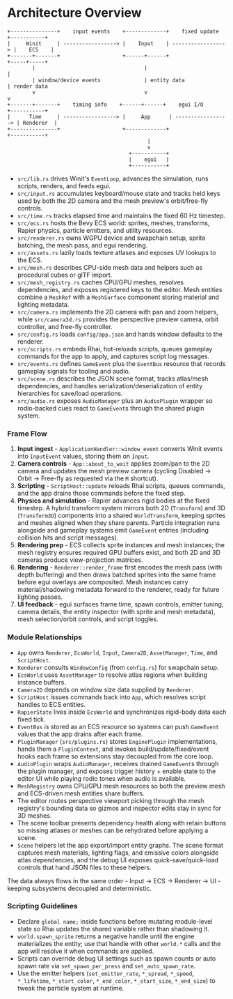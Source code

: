 # Architecture Overview

```
+---------------+    input events    +-------------+    fixed update    +-----------+
|     Winit     | -----------------> |    Input    | -----------------> |    ECS    |
+-------+-------+                    +------+------+                    +-----+-----+
        |                                   |                                |
        | window/device events              | entity data                    | render data
        v                                   v                                v
+-------+-------+    timing info    +------+------+    egui I/O         +-----------+
|      Time     | -----------------> |     App      | -----------------> | Renderer  |
+---------------+                    +-------------+                    +-----------+
                                             |
                                             v
                                       +-----------+
                                       |    egui   |
                                       +-----------+
```

- `src/lib.rs` drives Winit's `EventLoop`, advances the simulation, runs scripts, renders, and feeds egui.
- `src/input.rs` accumulates keyboard/mouse state and tracks held keys used by both the 2D camera and the mesh preview's orbit/free-fly controls.
- `src/time.rs` tracks elapsed time and maintains the fixed 60 Hz timestep.
- `src/ecs.rs` hosts the Bevy ECS world: sprites, meshes, transforms, Rapier physics, particle emitters, and utility resources.
- `src/renderer.rs` owns WGPU device and swapchain setup, sprite batching, the mesh pass, and egui rendering.
- `src/assets.rs` lazily loads texture atlases and exposes UV lookups to the ECS.
- `src/mesh.rs` describes CPU-side mesh data and helpers such as procedural cubes or glTF import.
- `src/mesh_registry.rs` caches CPU/GPU meshes, resolves dependencies, and exposes registered keys to the editor. Mesh entities combine a `MeshRef` with a `MeshSurface` component storing material and lighting metadata.
- `src/camera.rs` implements the 2D camera with pan and zoom helpers, while `src/camera3d.rs` provides the perspective preview camera, orbit controller, and free-fly controller.
- `src/config.rs` loads `config/app.json` and hands window defaults to the renderer.
- `src/scripts.rs` embeds Rhai, hot-reloads scripts, queues gameplay commands for the app to apply, and captures script log messages.
- `src/events.rs` defines `GameEvent` plus the `EventBus` resource that records gameplay signals for tooling and audio.
- `src/scene.rs` describes the JSON scene format, tracks atlas/mesh dependencies, and handles serialization/deserialization of entity hierarchies for save/load operations.
- `src/audio.rs` exposes `AudioManager` plus an `AudioPlugin` wrapper so rodio-backed cues react to `GameEvent`s through the shared plugin system.

### Frame Flow
1. **Input ingest** - `ApplicationHandler::window_event` converts Winit events into `InputEvent` values, storing them on `Input`.
2. **Camera controls** - `App::about_to_wait` applies zoom/pan to the 2D camera and updates the mesh preview camera (cycling Disabled -> Orbit -> Free-fly as requested via the `M` shortcut).
3. **Scripting** - `ScriptHost::update` reloads Rhai scripts, queues commands, and the app drains those commands before the fixed step.
4. **Physics and simulation** - Rapier advances rigid bodies at the fixed timestep. A hybrid transform system mirrors both 2D (`Transform`) and 3D (`Transform3D`) components into a shared `WorldTransform`, keeping sprites and meshes aligned when they share parents. Particle integration runs alongside and gameplay systems emit `GameEvent` entries (including collision hits and script messages).
5. **Rendering prep** - ECS collects sprite instances and mesh instances; the mesh registry ensures required GPU buffers exist, and both 2D and 3D cameras produce view-projection matrices.
6. **Rendering** - `Renderer::render_frame` first encodes the mesh pass (with depth buffering) and then draws batched sprites into the same frame before egui overlays are composited. Mesh instances carry material/shadowing metadata forward to the renderer, ready for future lighting passes.
7. **UI feedback** - egui surfaces frame time, spawn controls, emitter tuning, camera details, the entity inspector (with sprite and mesh metadata), mesh selection/orbit controls, and script toggles.

### Module Relationships
- `App` owns `Renderer`, `EcsWorld`, `Input`, `Camera2D`, `AssetManager`, `Time`, and `ScriptHost`.
- `Renderer` consults `WindowConfig` (from `config.rs`) for swapchain setup.
- `EcsWorld` uses `AssetManager` to resolve atlas regions when building instance buffers.
- `Camera2D` depends on window size data supplied by `Renderer`.
- `ScriptHost` issues commands back into `App`, which resolves script handles to ECS entities.
- `RapierState` lives inside `EcsWorld` and synchronizes rigid-body data each fixed tick.
- `EventBus` is stored as an ECS resource so systems can push `GameEvent` values that the app drains after each frame.
- `PluginManager` (`src/plugins.rs`) stores `EnginePlugin` implementations, hands them a `PluginContext`, and invokes build/update/fixed/event hooks each frame so extensions stay decoupled from the core loop.
- `AudioPlugin` wraps `AudioManager`, receives drained `GameEvent`s through the plugin manager, and exposes trigger history + enable state to the editor UI while playing rodio tones when audio is available.
- `MeshRegistry` owns CPU/GPU mesh resources so both the preview mesh and ECS-driven mesh entities share buffers.
- The editor routes perspective viewport picking through the mesh registry's bounding data so gizmos and inspector edits stay in sync for 3D meshes.
- The scene toolbar presents dependency health along with retain buttons so missing atlases or meshes can be rehydrated before applying a scene.
- `Scene` helpers let the app export/import entity graphs. The scene format captures mesh materials, lighting flags, and emissive colors alongside atlas dependencies, and the debug UI exposes quick-save/quick-load controls that hand JSON files to these helpers.

The data always flows in the same order - Input -> ECS -> Renderer -> UI - keeping subsystems decoupled and deterministic.

### Scripting Guidelines
- Declare `global name;` inside functions before mutating module-level state so Rhai updates the shared variable rather than shadowing it.
- `world.spawn_sprite` returns a negative handle until the engine materializes the entity; use that handle with other `world.*` calls and the app will resolve it when commands are applied.
- Scripts can override debug UI settings such as spawn counts or auto spawn rate via `set_spawn_per_press` and `set_auto_spawn_rate`.
- Use the emitter helpers (`set_emitter_rate`, `*_spread`, `*_speed`, `*_lifetime`, `*_start_color`, `*_end_color`, `*_start_size`, `*_end_size`) to tweak the particle system at runtime.


